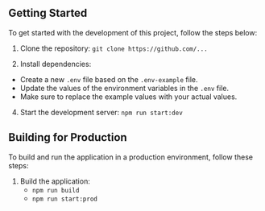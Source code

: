 ## Getting Started

To get started with the development of this project, follow the steps below:

1. Clone the repository:
   `git clone https://github.com/...`

2. Install dependencies:

- Create a new `.env` file based on the `.env-example` file.
- Update the values of the environment variables in the `.env` file.
- Make sure to replace the example values with your actual values.

4. Start the development server:
   `npm run start:dev`

## Building for Production

To build and run the application in a production environment, follow these steps:

1. Build the application:
   - `npm run build`
   - `npm run start:prod`
